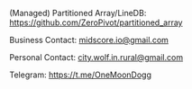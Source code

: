 (Managed) Partitioned Array/LineDB: https://github.com/ZeroPivot/partitioned_array

Business Contact: midscore.io@gmail.com

Personal Contact: city.wolf.in.rural@gmail.com

Telegram: https://t.me/OneMoonDogg


